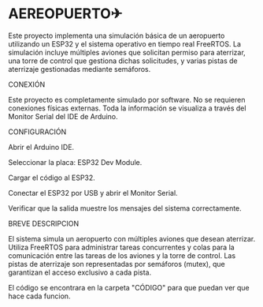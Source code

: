 # AEREOPUERTO✈

Este proyecto implementa una simulación básica de un aeropuerto utilizando un ESP32 y el sistema operativo en tiempo real FreeRTOS. La simulación incluye múltiples aviones que solicitan permiso para aterrizar, una torre de control que gestiona dichas solicitudes, y varias pistas de aterrizaje gestionadas mediante semáforos.

CONEXIÓN

Este proyecto es completamente simulado por software. No se requieren conexiones físicas externas. Toda la información se visualiza a través del Monitor Serial del IDE de Arduino.

CONFIGURACIÓN

Abrir el Arduino IDE.

Seleccionar la placa: ESP32 Dev Module.

Cargar el código al ESP32.

Conectar el ESP32 por USB y abrir el Monitor Serial.

Verificar que la salida muestre los mensajes del sistema correctamente.

BREVE DESCRIPCION

El sistema simula un aeropuerto con múltiples aviones que desean aterrizar. Utiliza FreeRTOS para administrar tareas concurrentes y colas para la comunicación entre las tareas de los aviones y la torre de control. Las pistas de aterrizaje son representadas por semáforos (mutex), que garantizan el acceso exclusivo a cada pista.



El código se encontrara en la carpeta "CÓDIGO" para que puedan ver que hace cada funcion.
